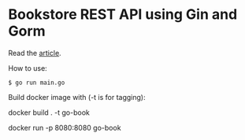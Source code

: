 # Bookstore REST API using Gin and Gorm

Read the [article](https://blog.logrocket.com/how-to-build-a-rest-api-with-golang-using-gin-and-gorm/).

How to use:

```
$ go run main.go
```

Build docker image with (-t is for tagging):

docker build . -t go-book

docker run -p 8080:8080 go-book
